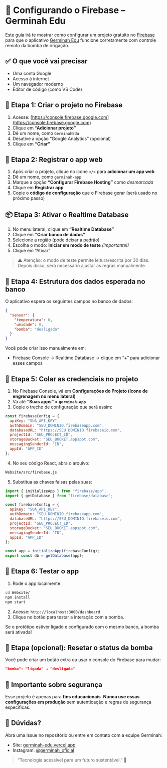 # 🔧 Configurando o Firebase – Germinah Edu

Este guia irá te mostrar como configurar um projeto gratuito no [Firebase](https://firebase.google.com/) para que o aplicativo [Germinah Edu](https://germinah-edu.vercel.app/) funcione corretamente com controle remoto da bomba de irrigação.

## ✅ O que você vai precisar

- Uma conta Google
- Acesso à internet
- Um navegador moderno
- Editor de código (como VS Code)

## 🧪 Etapa 1: Criar o projeto no Firebase

1. Acesse: [https://console.firebase.google.com](https://console.firebase.google.com)
2. Clique em **“Adicionar projeto”**
3. Dê um nome, como `GerminahEdu`
4. Desative a opção “Google Analytics” (opcional)
5. Clique em **“Criar”**

## 📱 Etapa 2: Registrar o app web

1. Após criar o projeto, clique no ícone `</>` para **adicionar um app web**
2. Dê um nome, como `germinah-app`
3. Marque a opção **“Configurar Firebase Hosting”** como *desmarcada*
4. Clique em **Registrar app**
5. Copie o **código de configuração** que o Firebase gerar (será usado no próximo passo)

## 📦 Etapa 3: Ativar o Realtime Database

1. No menu lateral, clique em **“Realtime Database”**
2. Clique em **“Criar banco de dados”**
3. Selecione a região (pode deixar a padrão)
4. Escolha o modo: **Iniciar em modo de teste** *(importante!)*
5. Clique em “Ativar”

> ⚠️ Atenção: o modo de teste permite leitura/escrita por 30 dias. Depois disso, será necessário ajustar as regras manualmente.

## 🧠 Etapa 4: Estrutura dos dados esperada no banco

O aplicativo espera os seguintes campos no banco de dados:

```json
{
  "sensor": {
    "temperatura": 0,
    "umidade": 0,
    "bomba": "desligada"
  }
}
````

Você pode criar isso manualmente em:

* Firebase Console → Realtime Database → clique em “+” para adicionar esses campos

## 🧩 Etapa 5: Colar as credenciais no projeto

1. No Firebase Console, vá em **Configurações do Projeto (ícone de engrenagem no menu lateral)**
2. Vá até **“Suas apps” > `germinah-app`**
3. Copie o trecho de configuração que será assim:

```js
const firebaseConfig = {
  apiKey: "SUA_API_KEY",
  authDomain: "SEU_DOMINIO.firebaseapp.com",
  databaseURL: "https://SEU_DOMINIO.firebaseio.com",
  projectId: "SEU_PROJECT_ID",
  storageBucket: "SEU_BUCKET.appspot.com",
  messagingSenderId: "ID",
  appId: "APP_ID"
};
```

4. No seu código React, abra o arquivo:

```bash
Website/src/firebase.js
```

5. Substitua as chaves falsas pelas suas:

```js
import { initializeApp } from "firebase/app";
import { getDatabase } from "firebase/database";

const firebaseConfig = {
  apiKey: "SUA_API_KEY",
  authDomain: "SEU_DOMINIO.firebaseapp.com",
  databaseURL: "https://SEU_DOMINIO.firebaseio.com",
  projectId: "SEU_PROJECT_ID",
  storageBucket: "SEU_BUCKET.appspot.com",
  messagingSenderId: "ID",
  appId: "APP_ID"
};

const app = initializeApp(firebaseConfig);
export const db = getDatabase(app);
```

## 🚀 Etapa 6: Testar o app

1. Rode o app localmente:

```bash
cd Website/
npm install
npm start
```

2. Acesse: `http://localhost:3000/dashboard`
3. Clique no botão para testar a interação com a bomba.

Se o protótipo estiver ligado e configurado com o mesmo banco, a bomba será ativada!

## 🧩 Etapa (opcional): Resetar o status da bomba

Você pode criar um botão extra ou usar o console do Firebase para mudar:

```json
"bomba": "ligada" → "desligada"
```

## 🔐 Importante sobre segurança

Esse projeto é apenas para **fins educacionais**. **Nunca use essas configurações em produção** sem autenticação e regras de segurança específicas.

## 📮 Dúvidas?

Abra uma issue no repositório ou entre em contato com a equipe Germinah:

* Site: [germinah-edu.vercel.app](https://germinah-edu.vercel.app)
* Instagram: [@germinah\_oficial](https://instagram.com/germinah_oficial)

> “Tecnologia acessível para um futuro sustentável.” 🌿